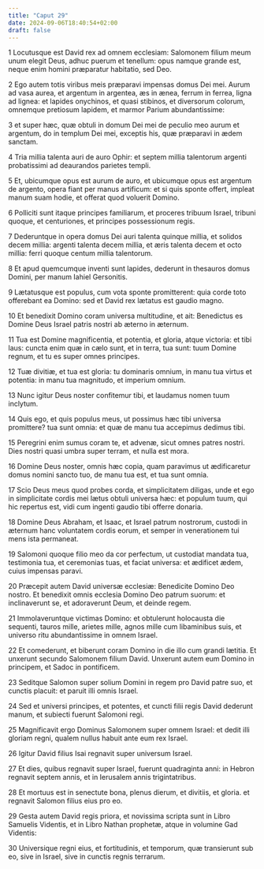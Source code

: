 ```yaml
---
title: "Caput 29"
date: 2024-09-06T18:40:54+02:00
draft: false
---
```




1 Locutusque est David rex ad omnem ecclesiam: Salomonem filium meum unum elegit Deus, adhuc puerum et tenellum: opus namque grande est, neque enim homini præparatur habitatio, sed Deo.

2 Ego autem totis viribus meis præparavi impensas domus Dei mei. Aurum ad vasa aurea, et argentum in argentea, æs in ænea, ferrum in ferrea, ligna ad lignea: et lapides onychinos, et quasi stibinos, et diversorum colorum, omnemque pretiosum lapidem, et marmor Parium abundantissime:

3 et super hæc, quæ obtuli in domum Dei mei de peculio meo aurum et argentum, do in templum Dei mei, exceptis his, quæ præparavi in ædem sanctam.

4 Tria millia talenta auri de auro Ophir: et septem millia talentorum argenti probatissimi ad deaurandos parietes templi.

5 Et, ubicumque opus est aurum de auro, et ubicumque opus est argentum de argento, opera fiant per manus artificum: et si quis sponte offert, impleat manum suam hodie, et offerat quod voluerit Domino.

6 Polliciti sunt itaque principes familiarum, et proceres tribuum Israel, tribuni quoque, et centuriones, et principes possessionum regis.

7 Dederuntque in opera domus Dei auri talenta quinque millia, et solidos decem millia: argenti talenta decem millia, et æris talenta decem et octo millia: ferri quoque centum millia talentorum.

8 Et apud quemcumque inventi sunt lapides, dederunt in thesauros domus Domini, per manum Iahiel Gersonitis.

9 Lætatusque est populus, cum vota sponte promitterent: quia corde toto offerebant ea Domino: sed et David rex lætatus est gaudio magno.

10 Et benedixit Domino coram universa multitudine, et ait: Benedictus es Domine Deus Israel patris nostri ab æterno in æternum.

11 Tua est Domine magnificentia, et potentia, et gloria, atque victoria: et tibi laus: cuncta enim quæ in cælo sunt, et in terra, tua sunt: tuum Domine regnum, et tu es super omnes principes.

12 Tuæ divitiæ, et tua est gloria: tu dominaris omnium, in manu tua virtus et potentia: in manu tua magnitudo, et imperium omnium.

13 Nunc igitur Deus noster confitemur tibi, et laudamus nomen tuum inclytum.

14 Quis ego, et quis populus meus, ut possimus hæc tibi universa promittere? tua sunt omnia: et quæ de manu tua accepimus dedimus tibi.

15 Peregrini enim sumus coram te, et advenæ, sicut omnes patres nostri. Dies nostri quasi umbra super terram, et nulla est mora.

16 Domine Deus noster, omnis hæc copia, quam paravimus ut ædificaretur domus nomini sancto tuo, de manu tua est, et tua sunt omnia.

17 Scio Deus meus quod probes corda, et simplicitatem diligas, unde et ego in simplicitate cordis mei lætus obtuli universa hæc: et populum tuum, qui hic repertus est, vidi cum ingenti gaudio tibi offerre donaria.

18 Domine Deus Abraham, et Isaac, et Israel patrum nostrorum, custodi in æternum hanc voluntatem cordis eorum, et semper in venerationem tui mens ista permaneat.

19 Salomoni quoque filio meo da cor perfectum, ut custodiat mandata tua, testimonia tua, et ceremonias tuas, et faciat universa: et ædificet ædem, cuius impensas paravi.

20 Præcepit autem David universæ ecclesiæ: Benedicite Domino Deo nostro. Et benedixit omnis ecclesia Domino Deo patrum suorum: et inclinaverunt se, et adoraverunt Deum, et deinde regem.

21 Immolaveruntque victimas Domino: et obtulerunt holocausta die sequenti, tauros mille, arietes mille, agnos mille cum libaminibus suis, et universo ritu abundantissime in omnem Israel.

22 Et comederunt, et biberunt coram Domino in die illo cum grandi lætitia. Et unxerunt secundo Salomonem filium David. Unxerunt autem eum Domino in principem, et Sadoc in pontificem.

23 Seditque Salomon super solium Domini in regem pro David patre suo, et cunctis placuit: et paruit illi omnis Israel.

24 Sed et universi principes, et potentes, et cuncti filii regis David dederunt manum, et subiecti fuerunt Salomoni regi.

25 Magnificavit ergo Dominus Salomonem super omnem Israel: et dedit illi gloriam regni, qualem nullus habuit ante eum rex Israel.

26 Igitur David filius Isai regnavit super universum Israel.

27 Et dies, quibus regnavit super Israel, fuerunt quadraginta anni: in Hebron regnavit septem annis, et in Ierusalem annis trigintatribus.

28 Et mortuus est in senectute bona, plenus dierum, et divitiis, et gloria. et regnavit Salomon filius eius pro eo.

29 Gesta autem David regis priora, et novissima scripta sunt in Libro Samuelis Videntis, et in Libro Nathan prophetæ, atque in volumine Gad Videntis:

30 Universique regni eius, et fortitudinis, et temporum, quæ transierunt sub eo, sive in Israel, sive in cunctis regnis terrarum.

